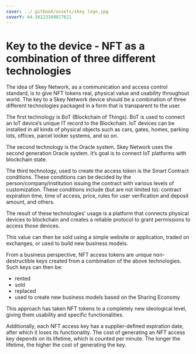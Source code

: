 ```yaml
---
cover: ../.gitbook/assets/skey logo.jpg
coverY: 44.36123348017621
---
```


# Key to the device - NFT as a combination of three different technologies

The idea of Skey Network, as a communication and access control standard, is to give NFT tokens real, physical value and usability throughout world. The key to a Skey Network device should be a combination of three different technologies packaged in a form that is transparent to the user.

The first technology is BoT (Blockchain of Things). BoT is used to connect an IoT device’s unique IT record to the Blockchain. IoT devices can be installed in all kinds of physical objects such as cars, gates, homes, parking lots, offices, parcel locker systems, and so on.

The second technology is the Oracle system. Skey Network uses the second generation Oracle system. It’s goal is to connect IoT platforms with blockchain state.

The third technology, used to create the access token is the Smart Contract conditions. These conditions can be decided by the person/company/institution issuing the contract with various levels of customization. These conditions include (but are not limited to): contract expiration time, time of access, price, rules for user verification and deposit amount, and others.

The result of these technologies’ usage is a platform that connects physical devices to blockchain and creates a reliable protocol to grant permissions to access those devices.

This value can then be sold using a simple website or application, traded on exchanges, or used to build new business models.

From a business perspective, NFT access tokens are unique non-destructible keys created from a combination of the above technologies. Such keys can then be:

* rented
* sold
* replaced
* used to create new business models based on the Sharing Economy

This approach has taken NFT tokens to a completely new ideological level, giving them usability and specific functionalities.

Additionally, each NFT access key has a supplier-defined expiration date, after which it loses its functionality. The cost of generating an NFT access key depends on its lifetime, which is counted per minute. The longer the lifetime, the higher the cost of generating the key.
